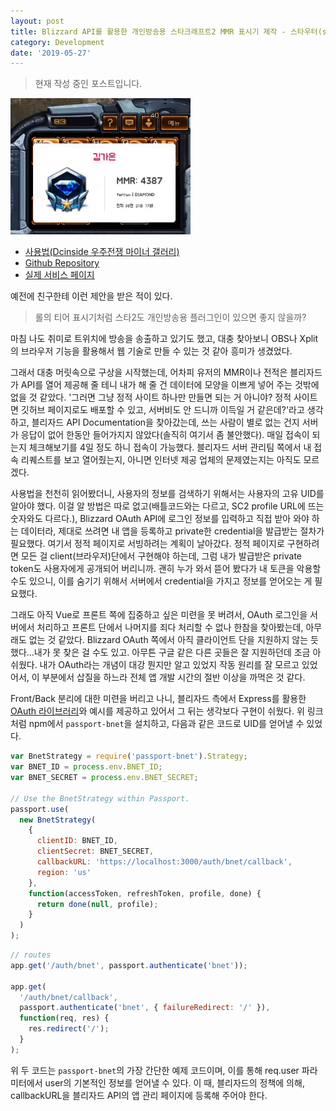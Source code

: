 ```yaml
---
layout: post
title: Blizzard API를 활용한 개인방송용 스타크래프트2 MMR 표시기 제작 - 스타우터(sc2outer)
category: Development
date: '2019-05-27'
---
```


> 현재 작성 중인 포스트입니다.

![sc2outer example](https://raw.githubusercontent.com/GAONNR/sc2outer/master/readme/1.gif)

- [사용법(Dcinside 우주전쟁 마이너 갤러리)](https://gall.dcinside.com/m/sc2/228095)
- [Github Repository](https://github.com/GAONNR/sc2outer)
- [실제 서비스 페이지](https://sc2outer.app:3000/)

예전에 친구한테 이런 제안을 받은 적이 있다.

> 롤의 티어 표시기처럼 스타2도 개인방송용 플러그인이 있으면 좋지 않을까?

마침 나도 취미로 트위치에 방송을 송출하고 있기도 했고, 대충 찾아보니 OBS나 Xplit의 브라우저 기능을 활용해서 웹 기술로 만들 수 있는 것 같아 흥미가 생겼었다.

<!-- more -->

그래서 대충 머릿속으로 구상을 시작했는데, 어차피 유저의 MMR이나 전적은 블리자드가 API를 열어 제공해 줄 테니 내가 해 줄 건 데이터에 모양을 이쁘게 넣어 주는 것밖에 없을 것 같았다.
'그러면 그냥 정적 사이트 하나만 만들면 되는 거 아니야? 정적 사이트면 깃허브 페이지로도 배포할 수 있고, 서버비도 안 드니까 이득일 거 같은데?'라고 생각하고, 블리자드 API Documentation을 찾아갔는데, 쓰는 사람이 별로 없는 건지 서버가 응답이 없어 한동안 들어가지지 않았다(솔직히 여기서 좀 불안했다). 매일 접속이 되는지 체크해보기를 4일 정도 하니 접속이 가능했다. 블리자드 서버 관리팀 쪽에서 내 접속 리퀘스트를 보고 열어줬는지, 아니면 인터넷 제공 업체의 문제였는지는 아직도 모르겠다.

사용법을 천천히 읽어봤더니, 사용자의 정보를 검색하기 위해서는 사용자의 고유 UID를 알아야 했다.
이걸 알 방법은 따로 없고(배틀코드와는 다르고, SC2 profile URL에 뜨는 숫자와도 다르다.), Blizzard OAuth API에 로그인 정보를 입력하고 직접 받아 와야 하는 데이터라,
제대로 쓰려면 내 앱을 등록하고 private한 credential을 발급받는 절차가 필요했다. 여기서 정적 페이지로 서빙하려는 계획이 날아갔다.
정적 페이지로 구현하려면 모든 걸 client(브라우저)단에서 구현해야 하는데, 그럼 내가 발급받은 private token도 사용자에게 공개되어 버리니까. 괜히 누가 와서 뜯어 봤다가 내 토큰을 악용할 수도 있으니, 이를 숨기기 위해서 서버에서 credential을 가지고 정보를 얻어오는 게 필요했다.

그래도 아직 Vue로 프론트 쪽에 집중하고 싶은 미련을 못 버려서, OAuth 로그인을 서버에서 처리하고 프론트 단에서 나머지를 죄다 처리할 수 없나 한참을 찾아봤는데, 아무래도 없는 것 같았다.
Blizzard OAuth 쪽에서 아직 클라이언트 단을 지원하지 않는 듯 했다...내가 못 찾은 걸 수도 있고. 아무튼 구글 같은 다른 곳들은 잘 지원하던데 조금 아쉬웠다.
내가 OAuth라는 개념이 대강 뭔지만 알고 있었지 작동 원리를 잘 모르고 있었어서, 이 부분에서 삽질을 하느라 전체 앱 개발 시간의 절반 이상을 까먹은 것 같다.

Front/Back 분리에 대한 미련을 버리고 나니, 블리자드 측에서 Express를 활용한 [OAuth 라이브러리](https://github.com/Blizzard/passport-bnet)와 예시를 제공하고 있어서 그 뒤는 생각보다 구현이 쉬웠다.
위 링크처럼 npm에서 `passport-bnet`을 설치하고, 다음과 같은 코드로 UID를 얻어낼 수 있었다.

```javascript
var BnetStrategy = require('passport-bnet').Strategy;
var BNET_ID = process.env.BNET_ID;
var BNET_SECRET = process.env.BNET_SECRET;

// Use the BnetStrategy within Passport.
passport.use(
  new BnetStrategy(
    {
      clientID: BNET_ID,
      clientSecret: BNET_SECRET,
      callbackURL: 'https://localhost:3000/auth/bnet/callback',
      region: 'us'
    },
    function(accessToken, refreshToken, profile, done) {
      return done(null, profile);
    }
  )
);
```

```javascript
// routes
app.get('/auth/bnet', passport.authenticate('bnet'));

app.get(
  '/auth/bnet/callback',
  passport.authenticate('bnet', { failureRedirect: '/' }),
  function(req, res) {
    res.redirect('/');
  }
);
```

위 두 코드는 `passport-bnet`의 가장 간단한 예제 코드이며, 이를 통해 req.user 파라미터에서 user의 기본적인 정보를 얻어낼 수 있다.
이 때, 블리자드의 정책에 의해, callbackURL을 블리자드 API의 앱 관리 페이지에 등록해 주어야 한다.
